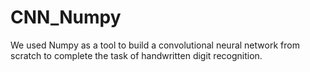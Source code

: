 # CNN_Numpy
We used Numpy as a tool to build a convolutional neural network from scratch to complete the task of handwritten digit recognition.

